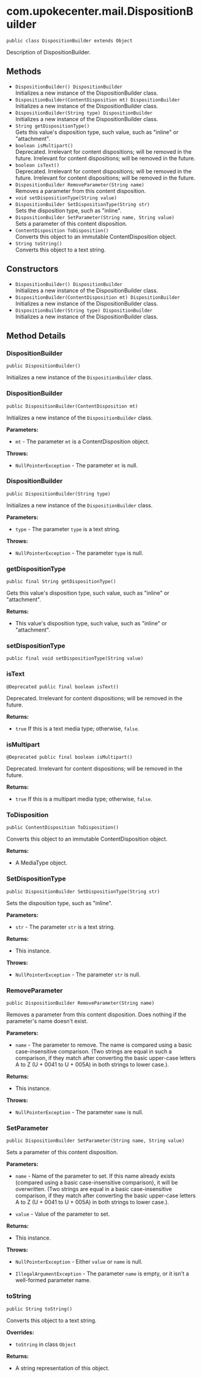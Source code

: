 # com.upokecenter.mail.DispositionBuilder

    public class DispositionBuilder extends Object

Description of DispositionBuilder.

## Methods

* `DispositionBuilder() DispositionBuilder`<br>
 Initializes a new instance of the DispositionBuilder class.
* `DispositionBuilder(ContentDisposition mt) DispositionBuilder`<br>
 Initializes a new instance of the DispositionBuilder class.
* `DispositionBuilder(String type) DispositionBuilder`<br>
 Initializes a new instance of the DispositionBuilder class.
* `String getDispositionType()`<br>
 Gets this value's disposition type, such value, such as "inline" or
 "attachment".
* `boolean isMultipart()`<br>
 Deprecated.
Irrelevant for content dispositions; will be removed in the future.
 Irrelevant for content dispositions; will be removed in the future.
* `boolean isText()`<br>
 Deprecated.
Irrelevant for content dispositions; will be removed in the future.
 Irrelevant for content dispositions; will be removed in the future.
* `DispositionBuilder RemoveParameter(String name)`<br>
 Removes a parameter from this content disposition.
* `void setDispositionType(String value)`<br>
* `DispositionBuilder SetDispositionType(String str)`<br>
 Sets the disposition type, such as "inline".
* `DispositionBuilder SetParameter(String name,
            String value)`<br>
 Sets a parameter of this content disposition.
* `ContentDisposition ToDisposition()`<br>
 Converts this object to an immutable ContentDisposition object.
* `String toString()`<br>
 Converts this object to a text string.

## Constructors

* `DispositionBuilder() DispositionBuilder`<br>
 Initializes a new instance of the DispositionBuilder class.
* `DispositionBuilder(ContentDisposition mt) DispositionBuilder`<br>
 Initializes a new instance of the DispositionBuilder class.
* `DispositionBuilder(String type) DispositionBuilder`<br>
 Initializes a new instance of the DispositionBuilder class.

## Method Details

### DispositionBuilder
    public DispositionBuilder()
Initializes a new instance of the <code>DispositionBuilder</code> class.
### DispositionBuilder
    public DispositionBuilder(ContentDisposition mt)
Initializes a new instance of the <code>DispositionBuilder</code> class.

**Parameters:**

* <code>mt</code> - The parameter <code>mt</code> is a ContentDisposition object.

**Throws:**

* <code>NullPointerException</code> - The parameter <code>mt</code> is null.

### DispositionBuilder
    public DispositionBuilder(String type)
Initializes a new instance of the <code>DispositionBuilder</code> class.

**Parameters:**

* <code>type</code> - The parameter <code>type</code> is a text string.

**Throws:**

* <code>NullPointerException</code> - The parameter <code>type</code> is null.

### getDispositionType
    public final String getDispositionType()
Gets this value's disposition type, such value, such as "inline" or
 "attachment".

**Returns:**

* This value's disposition type, such value, such as "inline" or
 "attachment".

### setDispositionType
    public final void setDispositionType(String value)
### isText
    @Deprecated public final boolean isText()
Deprecated.&nbsp;Irrelevant for content dispositions; will be removed in the future.

**Returns:**

* <code>true</code> If this is a text media type; otherwise, <code>false</code>.

### isMultipart
    @Deprecated public final boolean isMultipart()
Deprecated.&nbsp;Irrelevant for content dispositions; will be removed in the future.

**Returns:**

* <code>true</code> If this is a multipart media type; otherwise, <code>false</code>.

### ToDisposition
    public ContentDisposition ToDisposition()
Converts this object to an immutable ContentDisposition object.

**Returns:**

* A MediaType object.

### SetDispositionType
    public DispositionBuilder SetDispositionType(String str)
Sets the disposition type, such as "inline".

**Parameters:**

* <code>str</code> - The parameter <code>str</code> is a text string.

**Returns:**

* This instance.

**Throws:**

* <code>NullPointerException</code> - The parameter <code>str</code> is null.

### RemoveParameter
    public DispositionBuilder RemoveParameter(String name)
Removes a parameter from this content disposition. Does nothing if the
 parameter's name doesn't exist.

**Parameters:**

* <code>name</code> - The parameter to remove. The name is compared using a basic
 case-insensitive comparison. (Two strings are equal in such a
 comparison, if they match after converting the basic upper-case
 letters A to Z (U + 0041 to U + 005A) in both strings to lower case.).

**Returns:**

* This instance.

**Throws:**

* <code>NullPointerException</code> - The parameter <code>name</code> is null.

### SetParameter
    public DispositionBuilder SetParameter(String name, String value)
Sets a parameter of this content disposition.

**Parameters:**

* <code>name</code> - Name of the parameter to set. If this name already exists
 (compared using a basic case-insensitive comparison), it will be
 overwritten. (Two strings are equal in a basic case-insensitive
 comparison, if they match after converting the basic upper-case
 letters A to Z (U + 0041 to U + 005A) in both strings to lower case.).

* <code>value</code> - Value of the parameter to set.

**Returns:**

* This instance.

**Throws:**

* <code>NullPointerException</code> - Either <code>value</code> or <code>name</code> is
 null.

* <code>IllegalArgumentException</code> - The parameter <code>name</code> is empty, or it
 isn't a well-formed parameter name.

### toString
    public String toString()
Converts this object to a text string.

**Overrides:**

* <code>toString</code>&nbsp;in class&nbsp;<code>Object</code>

**Returns:**

* A string representation of this object.
